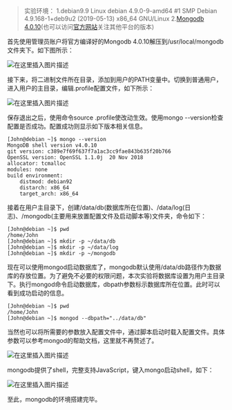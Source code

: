 >实验环境：
1.debian9.9 Linux debian 4.9.0-9-amd64 #1 SMP Debian 4.9.168-1+deb9u2 (2019-05-13) x86_64 GNU/Linux
2.[Mongodb 4.0.10](https://fastdl.mongodb.org/linux/mongodb-linux-x86_64-debian92-4.0.10.tgz)(也可以访问[官方网站](https://www.mongodb.com/download-center/community)关注其他平台的版本)

首先使用管理员账户将官方编译好的Mongodb 4.0.10解压到/usr/local/mongodb文件夹下。如下图所示：

![在这里插入图片描述](./static/res/201807311522/20190613170810915.png)

接下来，将二进制文件所在目录，添加到用户的PATH变量中。切换到普通用户，进入用户的主目录，编辑.profile配置文件，如下所示：

![在这里插入图片描述](./static/res/201807311522/20190613174513489.png)

保存退出之后，使用命令source .profile使改动生效。使用mongo --version检查配置是否成功。配置成功则显示如下版本相关信息。
```shell
[John@debian ~]$ mongo --version
MongoDB shell version v4.0.10
git version: c389e7f69f637f7a1ac3cc9fae843b635f20b766
OpenSSL version: OpenSSL 1.1.0j  20 Nov 2018
allocator: tcmalloc
modules: none
build environment:
    distmod: debian92
    distarch: x86_64
    target_arch: x86_64
```
接着在用户主目录下，创建/data/db(数据库所在位置)、/data/log(日志)、/mongodb(主要用来放置配置文件及启动脚本等)文件夹，命令如下：
```shell
[John@debian ~]$ pwd
/home/John
[John@debian ~]$ mkdir -p ~/data/db
[John@debian ~]$ mkdir -p ~/data/log
[John@debian ~]$ mkdir -p ~/mongodb
```
现在可以使用mongod启动数据库了，mongodb默认使用/data/db路径作为数据库的存放位置。为了避免不必要的权限问题，本次实验将数据库设置为用户主目录下。执行mongod命令启动数据库，dbpath参数标示数据库所在位置。此时可以看到成功启动的信息。
```shell
[John@debian ~]$ pwd
/home/John
[John@debian ~]$ mongod --dbpath="../data/db"
```
当然也可以将所需要的参数放入配置文件中，通过脚本启动时载入配置文件。具体参数可以参考mongod的帮助文档，这里就不再赘述了。

![在这里插入图片描述](./static/res/201807311522/20190613181309382.png)

mongodb提供了shell，完整支持JavaScript，键入mongo启动shell，如下：

![在这里插入图片描述](./static/res/201807311522/20190613181153494.png)

至此，mongodb的环境搭建完毕。

